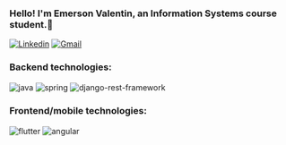 ### Hello! I'm Emerson Valentin, an Information Systems course student.👋



[![Linkedin](https://img.shields.io/badge/LinkedIn-0077B5?style=for-the-badge&logo=linkedin&logoColor=white)](https://www.linkedin.com/in/emerson-valentin-3a937b229)
[![Gmail](https://img.shields.io/badge/Gmail-D14836?style=for-the-badge&logo=gmail&logoColor=white)](mailto:emerson.valentin9272@gmail.com)


### Backend technologies:
<div style="display: inline_block">
    <img align="center" alt="java" src="https://img.shields.io/badge/Java-ED8B00?style=for-the-badge&logo=openjdk&logoColor=white" />
    <img align="center" alt="spring" src="https://img.shields.io/badge/Spring-6DB33F?style=for-the-badge&logo=spring&logoColor=white" />
    <img align="center" alt="django-rest-framework" src="https://img.shields.io/badge/Django%20Rest%20Framework-092E20?style=for-the-badge" />
</div>

### Frontend/mobile technologies:
<div style="display: inline_block">
   	<img align="center" alt="flutter" src="https://img.shields.io/badge/Flutter-02569B?style=for-the-badge&logo=flutter&logoColor=white" />
	<img align="center" alt="angular" src="https://img.shields.io/badge/Angular-DD0031?style=for-the-badge&logo=angular&logoColor=white" />	
</div>
